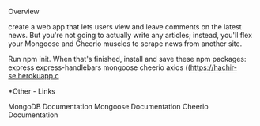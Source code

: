Overview

 create a web app that lets users view and leave comments on the latest news. But you're not going to actually write any articles; instead, you'll flex your Mongoose and Cheerio muscles to scrape news from another site.

Run npm init. When that's finished, install and save these npm packages:
express
express-handlebars
mongoose
cheerio
axios
((https://hachir-se.herokuapp.c

*Other - Links

MongoDB Documentation
Mongoose Documentation
Cheerio Documentation
